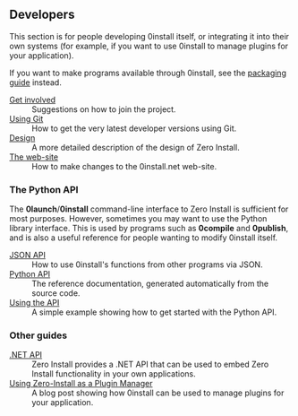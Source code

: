 <?xml version='1.0' encoding='utf-8'?>
<html>

<h2>Developers</h2>

<p>
 This section is for people developing 0install itself, or integrating it
 into their own systems (for example, if you want to use 0install to manage
 plugins for your application).
</p>

<p>
  If you want to make programs available through 0install, see the <a href='packagers.html'>packaging guide</a> instead.
</p>

<dl>
 <dt><a href='get-involved.html'>Get involved</a></dt>
 <dd>
   Suggestions on how to join the project.
 </dd>

 <dt><a href='using-git.html'>Using Git</a></dt>
 <dd>
  How to get the very latest developer versions using Git.
 </dd>

 <dt><a href='injector-design.html'>Design</a></dt>
 <dd>
  A more detailed description of the design of Zero Install.
 </dd>

 <dt><a href='dev-site.html'>The web-site</a></dt>
 <dd>
   How to make changes to the 0install.net web-site.
 </dd>
</dl>

<h3>The Python API</h3>

<p>
  The <b>0launch</b>/<b>0install</b> command-line interface to Zero Install is sufficient for most
  purposes. However, sometimes you may want to use the Python library interface.
  This is used by programs such as <b>0compile</b> and <b>0publish</b>, and is
  also a useful reference for people wanting to modify 0install itself.
</p>

<dl>
 <dt><a href='json-api.html'>JSON API</a></dt>
 <dd>
   How to use 0install's functions from other programs via JSON.
 </dd>
 <dt><a href='python-api/html/index.html'>Python API</a></dt>
 <dd>
   The reference documentation, generated automatically from the source code.
 </dd>

 <dt><a href='api-example.html'>Using the API</a></dt>
 <dd>A simple example showing how to get started with the Python API.</dd>
</dl>

<h3>Other guides</h3>

<dl>

  <dt><a href='http://0install.de/dev/api/'>.NET API</a></dt>
  <dd>
    Zero Install provides a .NET API that can be used to embed Zero Install functionality in your own applications.
  </dd>

 <dt><a href='http://gfxmonk.net/2011/08/02/using-zero-install-as-a-plugin-manager.html'>Using Zero-Install as a Plugin Manager</a></dt>
 <dd>
   A blog post showing how 0install can be used to manage plugins for your application.
 </dd>

</dl>

</html>
